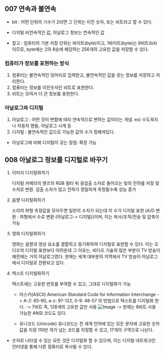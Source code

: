 ## 007 연속과 불연속

* bit : 어떤 단위의 기수가 2라면 그 단위는 이진 숫자, 또는 비트라고 할 수 있다. 
* 디지털 비연속적인 값, 아날로그 정보는 연속적인 값

* 참고 : 컴퓨터의 기본 저장 단위는 바이트(byte)이고, 1바이트(byte)는 8비트(bit)이므로, byte에는 2의 8승에 해당하는 256개의 고유한 값을 저장할 수 있다.

### 컴퓨터가 정보를 표현하는 방식
1. 컴퓨터는 불연속적인 덩어리로 입력받고, 불연속적인 값을 갖는 정보를 저장하고 처리한다. 
2. 컴퓨터는 정보를 이진숫자인 비트로 표현한다. 
3. 비트는 모여서 더 큰 정보를 표현한다. 

### 아날로그와 디지털
1. 아날로그 : 어떤 것이 변함에 따라 연속적으로 변하는 값이라는 개념. ex) 수도꼭지나 자동차 핸들, 아날로그 시계 등
2. 디지털 : 불연속적인 값으로 가능한 값의 수가 정해져있다. 
* 아날로그에 비해 디지털이 갖는 장점: 확장 가능 



## 008 아날로그 정보를 디지털로 바꾸기

1. 이미지 디지털화하기

    디지털 카메라의 렌즈의 RGB 필터 뒤 광검출 소자로 들어오는 빛의 전하를 저장 및 수치로 변환. 검출 소자가 많고 전하가 정밀하게 측정될수록 성능 증가
    
2. 음향 디지털화하기

    소리의 파형 측정값을 모아두면 일련의 수치가 되는데 이 수가 디지털 표현 (A/D 변환 : 파형에서 수로 변환 (아날로그-> 디지털))이며, 
    이는 복사/조작/전송 및 압축이 가능
    
3. 영화 디지털화하기

    영화는 음향과 영상 요소를 결합하고 동기화하여 디지털로 표현할 수 있다. 
    이는 오디오의 디지털 표현보다 어려운데 그 이유는, 비디오 기술의 많은 부분이 TV 방송이 예전에는 거의 아날로그였다. 
    현재는 세계 대부분의 지역에서 TV 방송이 아날로그에서 디지털로 전환되고 있다. 
    
4. 텍스트 디지털화하기


    텍스트에는 고유한 번호를 부여할 수 있고, 그대로 디지털화가 가능
    
    * 아스키(ASCII) American Standard Code for Information Interchange
    -> A-Z: 65-90, a-z: 97-122, 0-9: 48-57 의 방법으로 텍스트를 디지털화 한다. 
    -> 7비트 즉, 128개의 고유한 값만 사용
    ![Image](https://github.com/unchaptered/hanghae-cs-study/issues/1#issue-1313039055)
    -> 현재는 8비트 사용 가능한 ANSI 코드도 있다.
    
    * 유니코드 (Unicode)
    유니코드는 전 세계 언어에 있는 모든 문자에 고유한 숫자값을 지정 
    110만 개가 넘는 코드를 지정할 수 있고, 17개의 구역으로 나뉜다. 

* 숫자로 나타낼 수 있는 모든 것은 디지털화 할 수 있으며, 이는 디지털 네트워크인 인터넷을 통해 다른 컴퓨터로 복사될 수 있다. 

